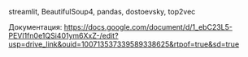 streamlit, BeautifulSoup4, pandas, dostoevsky, top2vec

Документация:
https://docs.google.com/document/d/1_ebC23L5-PEVl1fn0e1QSi401ym6XxZ-/edit?usp=drive_link&ouid=100713537339589338625&rtpof=true&sd=true
